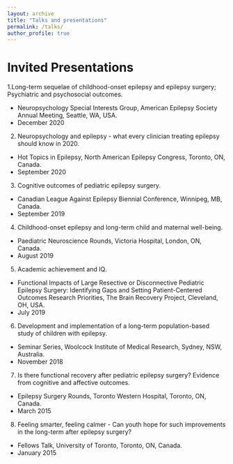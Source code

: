 ```yaml
---
layout: archive
title: "Talks and presentations"
permalink: /talks/
author_profile: true
---
```


# Invited Presentations		

1.Long-term sequelae of childhood-onset epilepsy and epilepsy surgery; Psychiatric and psychosocial outcomes.
  * Neuropsychology Special Interests Group, American Epilepsy Society Annual Meeting, Seattle, WA, USA.
  * December 2020


2. Neuropsychology and epilepsy - what every clinician treating epilepsy should know in 2020. 
  * Hot Topics in Epilepsy, North American Epilepsy Congress, Toronto, ON, Canada. 
  * September 2020


3. Cognitive outcomes of pediatric epilepsy surgery. 
  * Canadian League Against Epilepsy Biennial Conference, Winnipeg, MB, Canada.
  * September 2019


4. Childhood-onset epilepsy and long-term child and maternal well-being. 
  * Paediatric Neuroscience Rounds, Victoria Hospital, London, ON, Canada. 
  * August 2019


5. Academic achievement and IQ. 
  * Functional Impacts of Large Resective or Disconnective Pediatric Epilepsy Surgery: Identifying Gaps and Setting Patient-Centered Outcomes Research Priorities, The Brain Recovery Project, Cleveland, OH, USA. 
  * July 2019


6. Development and implementation of a long-term population-based study of children with epilepsy. 
  * Seminar Series, Woolcock Institute of Medical Research, Sydney, NSW, Australia. 
  * November 2018

7. Is there functional recovery after pediatric epilepsy surgery? Evidence from cognitive and affective outcomes. 
  * Epilepsy Surgery Rounds, Toronto Western Hospital, Toronto, ON, Canada.
  * March 2015


8. Feeling smarter, feeling calmer - Can youth hope for such improvements in the long-term after epilepsy surgery? 
  * Fellows Talk, University of Toronto, Toronto, ON, Canada.
  * January 2015
